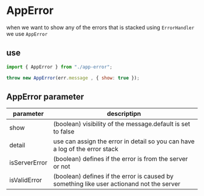 # AppError

when we want to show any of the errors that is stacked using `ErrorHandler` we use `AppError`

## use

```js
import { AppError } from "./app-error";

```
```jsx
throw new AppError(err.message , { show: true });
```

## AppError parameter
| parameter | descriptipn |
|---------- |------------|
| show | (boolean) visibility of the message.default is set to false |
| detail | use can assign the error in  detail so you can have a log of the error stack |
| isServerError | (boolean) defines if the error is from the server or not |
| isValidError | (boolean) defines if the error is caused by something like user actionand not the server |



